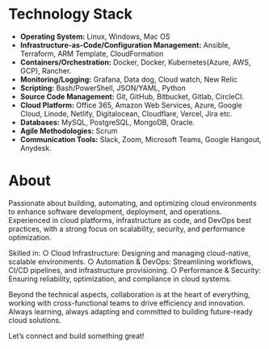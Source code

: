 # Technology Stack

- **Operating System:** Linux, Windows, Mac OS
- **Infrastructure-as-Code/Configuration Management:** Ansible, Terraform, ARM Template, CloudFormation
- **Containers/Orchestration:** Docker, Docker, Kubernetes(Azure, AWS, GCP), Rancher.
- **Monitoring/Logging:** Grafana, Data dog, Cloud watch, New Relic
- **Scripting:** Bash/PowerShell, JSON/YAML, Python
- **Source Code Management:** Git, GitHub, Bitbucket, Gitlab, CircleCI. 
- **Cloud Platform:** Office 365, Amazon Web Services, Azure, Google Cloud, Linode, Netlify, Digitalocean, Cloudflare, Vercel, Jira etc.
- **Databases:** MySQL, PostgreSQL, MongoDB, Oracle.
- **Agile Methodologies:** Scrum
- **Communication Tools:** Slack, Zoom, Microsoft Teams, Google Hangout, Anydesk.


# About

Passionate about building, automating, and optimizing cloud environments to enhance software development, deployment, and operations. Experienced in cloud platforms, infrastructure as code, and DevOps best practices, with a strong focus on scalability, security, and performance optimization.

Skilled in:
○ Cloud Infrastructure: Designing and managing cloud-native, scalable environments.
○ Automation & DevOps: Streamlining workflows, CI/CD pipelines, and infrastructure provisioning.
○ Performance & Security: Ensuring reliability, optimization, and compliance in cloud systems.

Beyond the technical aspects, collaboration is at the heart of everything, working with cross-functional teams to drive efficiency and innovation. Always learning, always adapting and committed to building future-ready cloud solutions.

Let’s connect and build something great!
